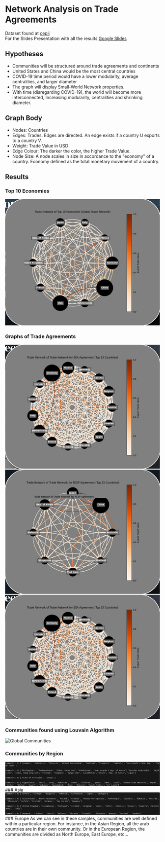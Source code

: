 # Network Analysis on Trade Agreements
Dataset found at [cepii](https://www.cepii.fr/CEPII/en/welcome.asp)<br>
For the Slides Presentation with all the results [Google Slides](https://docs.google.com/presentation/d/1Ony-XhAuKDaJWteTmfyIP0csarFuA_iZ/edit?usp=sharing&ouid=113819025482606470224&rtpof=true&sd=true)
## Hypotheses
- Communities will be structured around trade agreements and continents
- United States and China would be the most central countries
- COVID-19 time period would have a lower modularity, average centralities, and larger diameter
- The graph will display Small-World Network properties.
- With time (disregarding COVID-19), the world will become more interconnected, Increasing modularity, centralities and shrinking diameter. 

## Graph Body
- Nodes: Countries
- Edges: Trades. Edges are directed. An edge exists if a country U exports to a country V.
- Weight: Trade Value in USD
- Edge Colour: The darker the color, the higher Trade Value.
- Node Size: A node scales in size in accordance to the "economy" of a country. Economy defined as the total monetary movement of a country.

## Results
### Top 10 Economies
<img src="./images/topEconomies.png" alt="Top Economies"/>

### Graphs of Trade Agreements
<img src="./images/Europe_TradeAgreement.png" alt="Europe Trade Agreement">
<img src="./images/RCEP_TradeAgreement.png" alt="Asia Trade Agreement">
<img src="./images/Europe_TradeAgreement.png" alt="Africa Trade Agreement">

### Communities found using Louvain Algorithm
<img src="./images/global_community" alt="Global Communities">

### Communities by Region
<img src="./images/Asia_Communities.png" alt="Asia Region">
### Asia
<img src="./images/Europe_Communities.png" alt="Europe Region">
### Europe
As we can see in these samples, communities are well defined within a particular region. For instance, in the Asian Region, all the arab countries are in their own community. Or in the European Region, the communities are divided as North Europe, East Europe, etc... 

